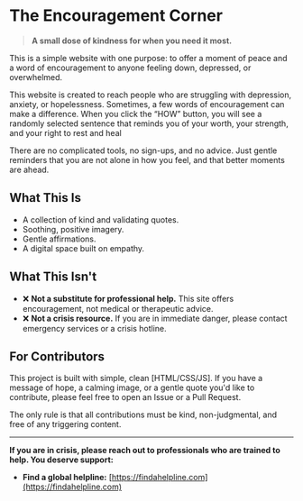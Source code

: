 # The Encouragement Corner

> **A small dose of kindness for when you need it most.**

This is a simple website with one purpose: to offer a moment of peace and a word of encouragement to anyone feeling down, depressed, or overwhelmed.

This website is created to reach people who are struggling with depression, anxiety, or hopelessness. Sometimes, a few words of encouragement can make a difference. When you click the “HOW” button, you will see a randomly selected sentence that reminds you of your worth, your strength, and your right to rest and heal

There are no complicated tools, no sign-ups, and no advice. Just gentle reminders that you are not alone in how you feel, and that better moments are ahead.

## What This Is

*   A collection of kind and validating quotes.
*   Soothing, positive imagery.
*   Gentle affirmations.
*   A digital space built on empathy.

## What This Isn't

*   ❌ **Not a substitute for professional help.** This site offers encouragement, not medical or therapeutic advice.
*   ❌ **Not a crisis resource.** If you are in immediate danger, please contact emergency services or a crisis hotline.

## For Contributors

This project is built with simple, clean [HTML/CSS/JS]. If you have a message of hope, a calming image, or a gentle quote you'd like to contribute, please feel free to open an Issue or a Pull Request.

The only rule is that all contributions must be kind, non-judgmental, and free of any triggering content.

---

**If you are in crisis, please reach out to professionals who are trained to help. You deserve support:**
*   **Find a global helpline:** [https://findahelpline.com](https://findahelpline.com)
